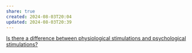 ```yaml
---
share: true
created: 2024-08-03T20:04
updated: 2024-08-03T20:39
---
```

[Is there a difference between physiological stimulations and psychological stimulations?](https://psychology.stackexchange.com/q/19992/12937)
